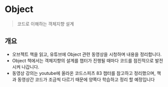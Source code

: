 # Object
> 코드로 이해하는 객체지향 설계

## 개요
* 오브젝트 책을 읽고, 유튜브에 Object 관련 동영상을 시청하며 내용을 정리합니다.
* Object 책에서는 객체지향의 설계를 챕터가 진행될 때마다 코드를 점진적으로 발전시켜 나갑니다.
* 동영상 강의는 youtube에 올라온 코드스피츠 83 챕터를 참고하고 정리했으며, 책과 동영상간 코드가 조금씩 다르기 때문에 양쪽다 학습하고 정리 할 예정입니다
